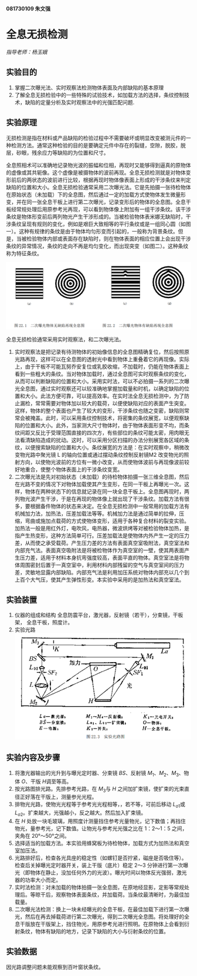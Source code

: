 **081730109 朱文强**

# 全息无损检测
*指导老师：杨玉娥*
## 实验目的

1. 掌握二次曝光法、实时观察法检测物体表面及内部缺陷的基本原理
2. 了解全息无损检验中的一些特殊的试验技术，如加载方法的选择，条纹控制技术，缺陷的定量分析及实时观察法中的光强匹配问题.

## 实验原理

无损检测是指在材料或产品缺陷的检验过程中不需要破坏或明显改变被测元件的一种检测方法。通常这种检验的目的是要确定元件中存在的裂缝，空隙，脱胶，脱层，砂眼，残余应力等缺陷的为位置和尺寸。

全息照相术可以准确地记录物光波的振幅和位相，再现时又能够得到逼真的原物体的虚像或其共轭像。这个虚像是被摄物体的波前再现。全息无损检测就是对物体变形前后的两状态的波前进行比较，根据再现时物体像表面上形成的干涉条纹来判定缺陷的位置和大小。全息无损检验通常采用二次曝光法。它是先拍摄一张待检物体在原始状态（未加载）下的全息图，然后通过一定的加载方式使物体发生微量形变，并在同一张全息干板上进行第二次曝光，记录变形后的物体的全息图。全息干板经常规处理后用原参考光再现，可以看到物体像上附加有一组干涉条纹。该干涉条纹是物体形变前后两列物光产生干涉形成的。当被检验物体表米娜无缺陷时，干涉条纹呈现有规则的变化，例如是艰巨大致相等的平行条纹或是一组同心圆（如图一）。这种有规律的条纹是由于物体均匀形变而引起的，一般称为背景条纹。但是，当被检验物体内部或表面存在缺陷时，则在物体表面的相应位置上会出现干涉条纹的异常情况，条纹的走向不再是均匀变化，而出现突变（如图二）。这种条纹称为特征条纹。

![](1.png)

全息无损检验通常采用实时观察法，和二次曝光法。

1. 实时观察法是把记录有待测物体的初始像信息的全息图精确复位，然后按照原光路再现，这样可以在全息图的透射光中看到物体上重叠着它的再现像。实际上，由于干板不可能瓦努乔安复位或乳胶收缩，不加载时，仍能在物体表面上看到一些粗大的条纹。当对物体加载时，通过全息图可实时观察条纹的变化，从而可以判断缺陷的位置和大小。采用实时法，可以不必拍摄一系列的二次曝光全息图，通过实时观察还可以较准确地掌握加载量和时机，以确定缺陷的位置和大小。此法方便可靠，可以提高效率。在实时法全息无损检测中，为了防止漏检，常常需要对物体加以较大的载荷，以便使缺陷对应的表面产生突变。这样，物体的整个表面也产生了较大的变形，干涉条纹也随之变密，缺陷则常常会被掩盖。此时，可以采用条纹控制技术，将密集的条纹展宽，以便观察缺陷的位置和大小。此外，当家测大尺寸物体时，由于物体表面形变不均，而条纹间距又反比于受理范围直接的四次方，有些部位的条纹可能太密，用肉眼无法看清缺陷造成的扰动。这时，可以采用分区扫描的办法分别展宽各区域的条纹，以便搜索缺陷的位置和大小。条纹展宽的方法是：在实时观察中，稍微改变物光路中聚光镜 L 的轴向位置或通过摆动条纹控制反射镜M2 改变物光的照射方向，以使物光波前的方位有一微小改变，从而使物体波前与再现像波前较好地重合，使整个物体表面上的干涉条纹变宽。
2. 二次曝光法是先对初始状态（未加载）的待检物体拍摄一张三维全息图，然后在光路不变的情况下对物体加载使其产生变形，在同一干板上再曝光一次。这样，物体在两种状态下的信息就记录在同一块全息干板上。全息图再现时，两列物光波产生干涉，于是在再现的物体像上就出现了干涉条纹。加载方法有很多，要根据备件物体的状态来决定。在全息无损检测中一般常用的加载方法有机械加力法，加热法，压差加载法等等。机械加力法是通过简单的拉伸，压缩，弯曲或施加点载荷的方式使物体变形，适用于各种复合材料的裂变实验。加热法一般是用红外灯，电吹风，电热器，微波烘烤等对被检验物体加热，是指产生热变形，这种方法简单可行。压差加载法是使物体内外产生一定的压力差，从而使之承受载荷。产生压力差的方法有表面真空室吸附法，真空室法和内部充气法。表面真空吸附法是将被检物体作为真空室的一壁，使其两表面产生压力差，适用于材料本身抗弯强度较高，表面平直的物体。真空室法是将物体周围密封后置于一真空室中，利用材料内部残留的空气与真空室间的压力差，灵敏地显露内部缺陷。内部充气法是利用加压系统对物体内部充以几个到上百个大气压，使其产生弹性形变。本实验中采用的是加热法和真空室法。

## 实验装置

1. 仪器的组成和结构
   全息防震平台，激光器，反射镜（若干），分束镜，干板架， 全息干板，照度计。
2. 实验光路
   ![](2.png)

## 实验内容及步骤
   1. 将激光器输出的光升到与曝光定时器、分束镜 $BS$、反射镜 $M_1$、$M_2$、$M_3$、物体 $O$、干版 $H$调至等高。 
   2. 按光路图排光路。先排参考光路，在 $M_3$与 $H$ 之间加扩束镜，使扩束的光束直径正好落在干版上，测量参光光程。 
   3. 排物光光路，使物光光程等于参考光光程相等，，若不等，可前后移动 $L_{o1}$或 $L_{o2}$。扩束越大，光强越小，反之越大。然后加入扩束镜。 
   4. 在 $H$ 处放一块毛玻璃，用照度计测量挡住参考光量物光，记下数值；再挡住物光，量参考光，记下数值。让物光与参考光光强之比在 1：2～1：5 之间，夹角在 20°～50°之间。
   5. 选择适当的加载方法。本实验用蜂窝板为待检物体，加载方式为加热法和真空室加压法。
   6. 光路排好后，检查各光具座的稳定性（如螺钉是否拧紧，磁座是否吸住等）。检查后关掉曝光定时器开关，装上干版（底片）稳定 2～3 分钟进行第一次曝光（即物体在静止，没加任何外力的光波）。曝光时间以物体反光强弱，激光器的功率大小而定。
   7. 实时法检测：对未加载的物体拍摄一张全息图，在原地经显影，定影等常规处理后。等晾干后，观察物体表面条纹，并加载荷。当条纹最清晰时，为最佳加载量。
   8. 二次曝光法检测：换上一块未经曝光的全息干板，在最佳加载下进行第一次曝光，然后在再去掉载荷进行第二次曝光，得到二次曝光全息图。将处理好的全息干版放在干版架上，挡住物光，用原参考光进行照明。在原物体上会看到衍射条纹，物体有缺陷的地方，记录下缺陷的大小与衍射条纹的位置。
## 实验数据
因光路调整问题未能观察到百叶窗状条纹。